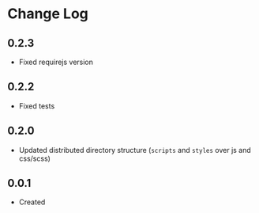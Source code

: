 # Change Log
  
## 0.2.3

 * Fixed requirejs version

## 0.2.2

 * Fixed tests

## 0.2.0

  * Updated distributed directory structure (`scripts` and `styles` over js and css/scss)

## 0.0.1

  * Created